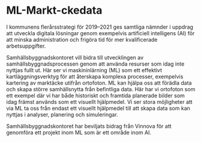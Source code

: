 # ML-Markt-ckedata
I kommunens flerårsstrategi för 2019–2021 ges samtliga nämnder i uppdrag att utveckla digitala
lösningar genom exempelvis artificiell intelligens (AI) för att minska administration och frigöra tid för
mer kvalificerade arbetsuppgifter.

Samhällsbyggnadskontoret vill bidra till utvecklingen av samhällsbyggnadsprocessen genom att använda resurser som idag inte nyttjas fullt ut. Här ser vi maskininlärning (ML) som ett effektivt kartläggningsverktyg för att återskapa komplexa processer, exempelvis kartering av marktäcke utifrån ortofoton. ML kan hjälpa oss att förädla data och skapa större samhällsnytta från befintliga data. Här har vi ortofoton som ett exempel där vi har både historiskt och framtida planerade bilder som idag främst används som ett visuellt hjälpmedel. Vi ser stora möjligheter att via ML ta oss från endast ett visuellt hjälpmedel till att skapa data som kan nyttjas i analyser, planering och simuleringar.

Samhällsbyggnadskontoret har beviljats bidrag från Vinnova för att genomföra ett projekt inom ML som är ett område inom AI.
